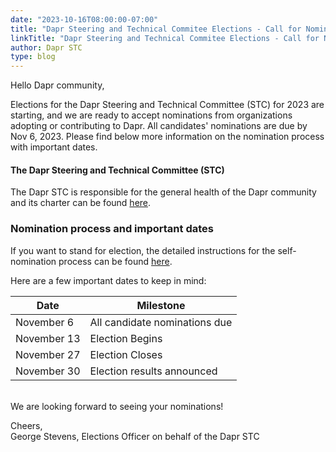 ```yaml
---
date: "2023-10-16T08:00:00-07:00"
title: "Dapr Steering and Technical Commitee Elections - Call for Nominations"
linkTitle: "Dapr Steering and Technical Commitee Elections - Call for Nominations"
author: Dapr STC
type: blog
---
```


Hello Dapr community,

Elections for the Dapr Steering and Technical Committee (STC) for 2023 are starting, and we are ready to accept nominations from organizations adopting or contributing to Dapr. All candidates' nominations are due by Nov 6, 2023. Please find below more information on the nomination process with important dates.

#### The Dapr Steering and Technical Committee (STC)

The Dapr STC is responsible for the general health of the Dapr community and its charter can be found [here](https://github.com/dapr/community/blob/master/steering-and-technical-committee-charter.md).

### Nomination process and important dates

If you want to stand for election, the detailed instructions for the self-nomination process can be found [here](https://github.com/dapr/community/blob/master/elections/2023-STC/voter-guide.md).

Here are a few important dates to keep in mind:

| Date        |  Milestone                     |
| ----------- | ------------------------------
| November 6  |  All candidate nominations due |
| November 13 |  Election Begins |
| November 27 |  Election Closes |
| November 30 |  Election results announced |

<br>
We are looking forward to seeing your nominations!

Cheers,<br>
George Stevens, Elections Officer on behalf of the Dapr STC
